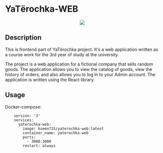 # YaTёrochka-WEB
<p align="center">
  <img src="https://raw.githubusercontent.com/Kseen715/imgs/main/favicon.ico" />
</p>

## Description
This is frontend part of YaTёrochka project. It's a web application written as a course work for the 3rd year of study at the university. 

The project is a web application for a fictional company that sells random goods. The application allows you to view the catalog of goods, view the history of orders, and also allows you to log in to your Admin account. The application is written using the React library.

## Usage
Docker-compose:
```
    version: '3'
    services:
      yaterochka-web:
        image: kseen715/yaterochka-web:latest
        container_name: yaterochka-web
        ports:
          - 3000:3000
        restart: always
```